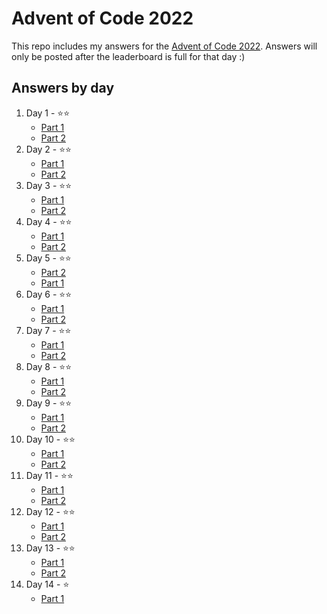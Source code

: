 # Advent of Code 2022

This repo includes my answers for the [Advent of Code 2022](https://adventofcode.com/). Answers will only be posted after the leaderboard is full for that day :)

## Answers by day

1. Day 1 - ⭐️⭐️
    - [Part 1](day-1/part-1.py)
    - [Part 2](day-1/part-2.py)
2. Day 2 - ⭐️⭐️
    - [Part 1](day-2/part-1.py)
    - [Part 2](day-2/part-2.py)
3. Day 3 - ⭐️⭐️
    - [Part 1](day-3/part-1.py)
    - [Part 2](day-3/part-2.py)
4. Day 4 - ⭐️⭐️
    - [Part 1](day-4/part-1.py)
    - [Part 2](day-4/part-2.py)
5. Day 5 - ⭐️⭐️
    - [Part 2](day-5/part-2.py)
    - [Part 1](day-5/part-1.py)
6. Day 6 - ⭐️⭐️
    - [Part 1](day-6/part-1.py)
    - [Part 2](day-6/part-2.py)
7. Day 7 - ⭐️⭐️
    - [Part 1](day-7/part-1.py)
    - [Part 2](day-7/part-2.py)
8. Day 8 - ⭐️⭐️
    - [Part 1](day-8/part-1.py)
    - [Part 2](day-8/part-2.py)
9. Day 9 - ⭐️⭐️
    - [Part 1](day-9/part-1.py)
    - [Part 2](day-9/part-2.py)
10. Day 10 - ⭐️⭐️
    - [Part 1](day-10/part-1.py)
    - [Part 2](day-10/part-2.py)
11. Day 11 - ⭐️⭐️
    - [Part 1](day-11/part-1.py)
    - [Part 2](day-11/part-2.py)
12. Day 12 - ⭐️⭐️
    - [Part 1](day-12/part-1.py)
    - [Part 2](day-12/part-2.py)
13. Day 13 - ⭐️⭐️
    - [Part 1](day-13/part-1.py)
    - [Part 2](day-13/part-2.py)
14. Day 14 - ⭐️
    - [Part 1](day-14/part-1.py)
